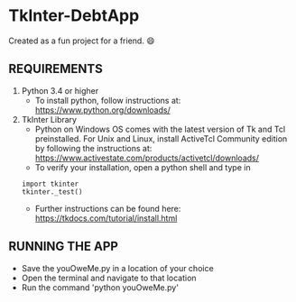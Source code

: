# TkInter-DebtApp
Created as a fun project for a friend. :smile:

## REQUIREMENTS
1. Python 3.4 or higher
   - To install python, follow instructions at: https://www.python.org/downloads/
2. TkInter Library
   - Python on Windows OS comes with the latest version of Tk and Tcl preinstalled. For Unix and Linux, install ActiveTcl Community edition by following the instructions at: https://www.activestate.com/products/activetcl/downloads/
   - To verify your installation, open a python shell and type in 
	```
	import tkinter
	tkinter._test()
	```
   - Further instructions can be found here: https://tkdocs.com/tutorial/install.html

## RUNNING THE APP
- Save the youOweMe.py in a location of your choice
- Open the terminal and navigate to that location
- Run the command 'python youOweMe.py'
